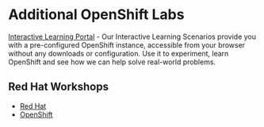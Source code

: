 # Additional OpenShift Labs
[Interactive Learning Portal](https://learn.openshift.com/) -
Our Interactive Learning Scenarios provide you with a pre-configured OpenShift instance, accessible from your browser without any downloads or configuration. Use it to experiment, learn OpenShift and see how we can help solve real-world problems.

## Red Hat Workshops
* [Red Hat](https://github.com/RedHatWorkshops)
* [OpenShift](https://github.com/RedHatWorkshops/openshiftv3-workshop)
